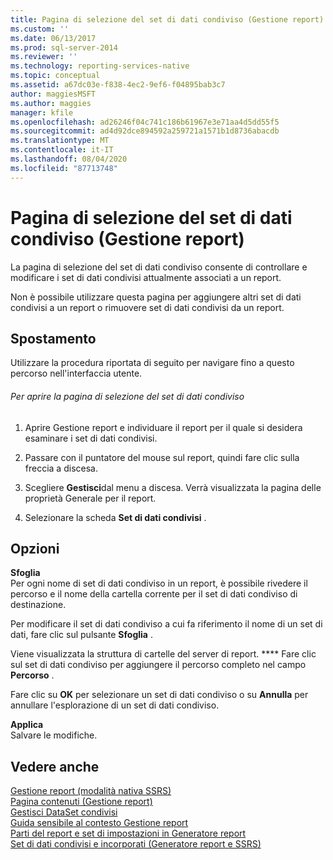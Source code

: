 ```yaml
---
title: Pagina di selezione del set di dati condiviso (Gestione report) | Microsoft Docs
ms.custom: ''
ms.date: 06/13/2017
ms.prod: sql-server-2014
ms.reviewer: ''
ms.technology: reporting-services-native
ms.topic: conceptual
ms.assetid: a67dc03e-f838-4ec2-9ef6-f04895bab3c7
author: maggiesMSFT
ms.author: maggies
manager: kfile
ms.openlocfilehash: ad26246f04c741c186b61967e3e71aa4d5dd55f5
ms.sourcegitcommit: ad4d92dce894592a259721a1571b1d8736abacdb
ms.translationtype: MT
ms.contentlocale: it-IT
ms.lasthandoff: 08/04/2020
ms.locfileid: "87713748"
---
```

# <a name="shared-dataset-selection-page-report-manager"></a>Pagina di selezione del set di dati condiviso (Gestione report)
  La pagina di selezione del set di dati condiviso consente di controllare e modificare i set di dati condivisi attualmente associati a un report.  
  
 Non è possibile utilizzare questa pagina per aggiungere altri set di dati condivisi a un report o rimuovere set di dati condivisi da un report.  
  
## <a name="navigation"></a>Spostamento  
 Utilizzare la procedura riportata di seguito per navigare fino a questo percorso nell'interfaccia utente.  
  
###### <a name="to-open-the-shared-dataset-selection-page"></a>Per aprire la pagina di selezione del set di dati condiviso  
  
1.  Aprire Gestione report e individuare il report per il quale si desidera esaminare i set di dati condivisi.  
  
2.  Passare con il puntatore del mouse sul report, quindi fare clic sulla freccia a discesa.  
  
3.  Scegliere **Gestisci**dal menu a discesa. Verrà visualizzata la pagina delle proprietà Generale per il report.  
  
4.  Selezionare la scheda **Set di dati condivisi** .  
  
## <a name="options"></a>Opzioni  
 **Sfoglia**  
 Per ogni nome di set di dati condiviso in un report, è possibile rivedere il percorso e il nome della cartella corrente per il set di dati condiviso di destinazione.  
  
 Per modificare il set di dati condiviso a cui fa riferimento il nome di un set di dati, fare clic sul pulsante **Sfoglia** .  
  
 Viene visualizzata la struttura di cartelle del server di report. **** Fare clic sul set di dati condiviso per aggiungere il percorso completo nel campo **Percorso** .  
  
 Fare clic su **OK** per selezionare un set di dati condiviso o su **Annulla** per annullare l'esplorazione di un set di dati condiviso.  
  
 **Applica**  
 Salvare le modifiche.  
  
## <a name="see-also"></a>Vedere anche  
 [Gestione report &#40;modalità nativa SSRS&#41;](../../2014/reporting-services/report-manager-ssrs-native-mode.md)   
 [Pagina contenuti &#40;Gestione report&#41;](../../2014/reporting-services/contents-page-report-manager.md)   
 [Gestisci DataSet condivisi](report-data/manage-shared-datasets.md)   
 [Guida sensibile al contesto Gestione report](../../2014/reporting-services/report-manager-f1-help.md)   
 [Parti del report e set di impostazioni in Generatore report](report-data/report-parts-and-datasets-in-report-builder.md)   
 [Set di dati condivisi e incorporati &#40;Generatore report e SSRS&#41;](report-data/embedded-and-shared-datasets-report-builder-and-ssrs.md)  
  
  
